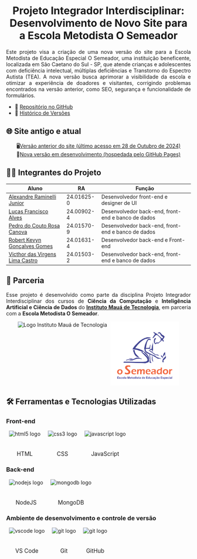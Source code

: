<h1 align="center">Projeto Integrador Interdisciplinar: Desenvolvimento de Novo Site para a Escola Metodista O Semeador</h1>
<p align="justify">Este projeto visa a criação de uma nova versão do site para a Escola Metodista de Educação Especial O Semeador, uma instituição beneficente, localizada em São Caetano do Sul - SP, que atende crianças e adolescentes com deficiência intelectual, múltiplas deficiências e Transtorno do Espectro Autista (TEA). A nova versão busca aprimorar a visibilidade da escola e otimizar a experiência de doadores e visitantes, corrigindo problemas encontrados na versão anterior, como SEO, segurança e funcionalidade de formulários.</p>

- 📒 <a href="https://github.com/escola-metodista-o-semeador/site-semeador" target="_blank">Repositório no GitHub</a>
- 📜 <a href="docs/CHANGELOG.md">Histórico de Versões</a>

## 🌐 Site antigo e atual

<p align="center">
    🖥️<a href="http://escolaosemeador.com.br" target="_blank">Versão anterior do site (último acesso em 28 de Outubro de 2024)</a> 
    <br>
    🚀<a href="https://escola-metodista-o-semeador.github.io/site-semeador/frontend/pages/" target="_blank">Nova versão em desenvolvimento (hospedada pelo GitHub Pages)</a>
</p>

## 👨‍💻 Integrantes do Projeto

<table summary="Lista de integrantes do projeto com nomes, RA e funções.">
  <!-- Cabeçalho da tabela -->
  <thead>
    <tr>
      <th scope="col">Aluno</th>
      <th scope="col">RA</th>
      <th scope="col">Função</th>
    </tr>
  </thead>
  <!-- Corpo da tabela -->
  <tbody>
    <tr>
      <!-- Alexandre Raminelli Junior -->
      <td><a href="https://github.com/alexandreraminelli" target="_blank">Alexandre Raminelli Junior</a></td>
      <td>24.01625-0</td>
      <td>Desenvolvedor front-end e designer de UI</td>
    </tr>
    <tr>
      <!-- Lucas Francisco Alves -->
      <td><a href="https://github.com/lucasfalves07" target="_blank">Lucas Francisco Alves</a></td>
      <td>24.00902-4</td>
      <td>Desenvolvedor back-end, front-end e banco de dados</td>
    </tr>
    <tr>
      <!-- Pedro do Couto Rosa Canova -->
      <td><a href="https://github.com/pedrocanova" target="_blank">Pedro do Couto Rosa Canova</a></td>
      <td>24.01570-9</td>
      <td>Desenvolvedor back-end, front-end e banco de dados</td>
    </tr>
    <tr>
      <!-- Robert Kevyn Gonçalves Gomes -->
      <td><a href="https://github.com/Robertkevyngg" target="_blank">Robert Kevyn Gonçalves Gomes</a></td>
      <td>24.01631-4</td>
      <td>Desenvolvedor back-end e Front-end</td>
    </tr>
    <tr>
      <!-- Victhor das Virgens Lima Castro -->
      <td><a href="https://github.com/victhorcastro" target="_blank">Victhor das Virgens Lima Castro</a></td>
      <td>24.01503-2</td>
      <td>Desenvolvedor back-end, front-end e banco de dados</td>
    </tr>

 </tbody>
</table>

## 🤝 Parceria

<p align="justify">Esse projeto é desenvolvido como parte da disciplina Projeto Integrador Interdisciplinar dos cursos de <strong>Ciência da Computação</strong> e <strong>Inteligência Artificial e Ciência de Dados</strong> do <strong><a href="https://www.maua.br" target="_blank">Instituto Mauá de Tecnologia</a></strong>, em parceria com a <strong>Escola Metodista O Semeador</strong>.</p>

<!-- Imagens dos parceiros -->
<div align="center" style="display: flex; flex-direction: row; align-items: center; width: 100%; justify-content: center; gap: 10px; flex-wrap: wrap;">
    <img height="175px" src="https://www.maua.br/images/logo-IMT.png" alt="Logo Instituto Mauá de Tecnologia">
    <img height="175px" src="https://raw.githubusercontent.com/escola-metodista-o-semeador/site-semeador/706b08c765f0309bf73ce519a4f867b6d7b86523/frontend/assets/logo/logo-semeador-stacked.svg" alt="Logo da Escola Metodista de Educação Especial O Semeador">
</div>

## 🛠️ Ferramentas e Tecnologias Utilizadas

<!-- Front-end -->

### Front-end

<div style="
    display: flex; 
    flex-direction: row; 
    align-items: center; 
    gap: 20px;
    margin-left: 0.5rem;">
  <!-- HTML -->
  <div style="display: flex; 
      flex-direction: column; 
      align-items: center; 
      gap: 6px;
      width: fit-content;">
    <img height="48" src="https://cdn.jsdelivr.net/gh/devicons/devicon/icons/html5/html5-original.svg" alt="html5 logo"  />
    <span style="font-size: 0.95rem;
        text-align: center;
        text-wrap: nowrap;">HTML</span>
  </div>
  <!-- CSS -->
  <div style="display: flex; 
      flex-direction: column; 
      align-items: center; 
      gap: 6px;
      width: fit-content;">
    <img height="48" src="https://cdn.jsdelivr.net/gh/devicons/devicon/icons/css3/css3-original.svg" alt="css3 logo" />
    <span style="font-size: 0.95rem;
        text-align: center;
        text-wrap: nowrap;">CSS</span>
  </div>
  <!-- JavaScript -->
  <div style="display: flex; 
      flex-direction: column; 
      align-items: center; 
      gap: 6px;
      width: fit-content;">
    <img height="48" src="https://cdn.jsdelivr.net/gh/devicons/devicon/icons/javascript/javascript-original.svg" alt="javascript logo"  />
    <span style="font-size: 0.95rem;
        text-align: center;
        text-wrap: nowrap;">JavaScript</span>
  </div>
</div>

### Back-end

<div style="
    display: flex; 
    flex-direction: row; 
    align-items: center; 
    gap: 20px;
    margin-left: 0.5rem;">
  <!-- NodeJS -->
  <div style="display: flex; 
      flex-direction: column; 
      align-items: center; 
      gap: 6px;
      width: fit-content;">
    <img height="48" src="https://cdn.jsdelivr.net/gh/devicons/devicon/icons/nodejs/nodejs-original.svg" alt="nodejs logo" />
    <span style="font-size: 0.95rem;
        text-align: center;
        text-wrap: nowrap;">NodeJS</span>
  </div>
  <!-- MongoDB -->
  <div style="display: flex; 
      flex-direction: column; 
      align-items: center; 
      gap: 6px;
      width: fit-content;">
    <img height="48" src="https://cdn.jsdelivr.net/gh/devicons/devicon/icons/mongodb/mongodb-original.svg" alt="mongodb logo"  />
    <span style="font-size: 0.95rem;
        text-align: center;
        text-wrap: nowrap;">MongoDB</span>
  </div>
</div>

### Ambiente de desenvolvimento e controle de versão

<div style="
    display: flex; 
    flex-direction: row; 
    align-items: center; 
    gap: 20px;
    margin-left: 0.5rem;">
  <!-- VSCode -->
  <div style="display: flex; 
      flex-direction: column; 
      align-items: center; 
      gap: 6px;
      width: fit-content;">
    <img height="48" src="https://cdn.jsdelivr.net/gh/devicons/devicon/icons/vscode/vscode-original.svg" alt="vscode logo" />
    <span style="font-size: 0.95rem;
        text-align: center;
        text-wrap: nowrap;">VS Code</span>
  </div>
  <!-- Git -->
  <div style="display: flex; 
      flex-direction: column; 
      align-items: center; 
      gap: 6px;
      width: fit-content;">
    <img height="48" src="https://cdn.jsdelivr.net/gh/devicons/devicon/icons/git/git-original.svg" alt="git logo"  />
    <span style="font-size: 0.95rem;
        text-align: center;
        text-wrap: nowrap;">Git</span>
  </div>
  <!-- GitHub -->
  <div style="display: flex; 
      flex-direction: column; 
      align-items: center; 
      gap: 6px;
      width: fit-content;">
    <img height="48" src="https://skillicons.dev/icons?i=github" alt="git logo"  />
    <span style="font-size: 0.95rem;
        text-align: center;
        text-wrap: nowrap;">GitHub</span>
  </div>
</div>

